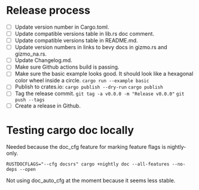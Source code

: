 # Release process

- [ ] Update version number in Cargo.toml.
- [ ] Update compatible versions table in lib.rs doc comment.
- [ ] Update compatible versions table in README.md.
- [ ] Update version numbers in links to bevy docs in gizmo.rs and gizmo_na.rs.
- [ ] Update Changelog.md.
- [ ] Make sure Github actions build is passing.
- [ ] Make sure the basic example looks good.
      It should look like a hexagonal color wheel inside a circle.
      `cargo run --example basic`
- [ ] Publish to crates.io:
      `cargo publish --dry-run`
      `cargo publish`
- [ ] Tag the release commit.
      `git tag -a v0.0.0 -m "Release v0.0.0"`
      `git push --tags`
- [ ] Create a release in Github.

# Testing cargo doc locally

Needed because the doc_cfg feature for marking feature flags is nightly-only.

```
RUSTDOCFLAGS="--cfg docsrs" cargo +nightly doc --all-features --no-deps --open
```

Not using doc_auto_cfg at the moment because it seems less stable.
